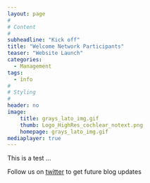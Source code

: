 ```yaml
---
layout: page
#
# Content
#
subheadline: "Kick off"
title: "Welcome Network Participants"
teaser: "Website Launch"
categories:
  - Management
tags:
  - info
#
# Styling
#
header: no
image:
    title: grays_lato_img.gif
    thumb: Logo_HighRes_cochlear_notext.png
    homepage: grays_lato_img.gif
mediaplayer: true
---
```

This is a test ... 

Follow us on [twitter](http://twitter.com/algolistening) to get future blog updates
